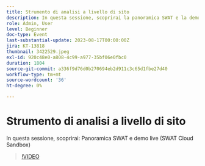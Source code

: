 ```yaml
---
title: Strumento di analisi a livello di sito
description: In questa sessione, scoprirai la panoramica SWAT e la demo live (SWAT Cloud Sandbox)
role: Admin, User
level: Beginner
doc-type: Event
last-substantial-update: 2023-08-17T00:00:00Z
jira: KT-13818
thumbnail: 3422529.jpeg
exl-id: 920c48e0-a808-4c99-a977-35bf06e0fbc0
duration: 1804
source-git-commit: a336f9d76d0b270694eb2d911c3c65d1fbe27d40
workflow-type: tm+mt
source-wordcount: '36'
ht-degree: 0%

---
```


# Strumento di analisi a livello di sito

In questa sessione, scoprirai: Panoramica SWAT e demo live (SWAT Cloud Sandbox)

>[!VIDEO](https://video.tv.adobe.com/v/3422529/?learn=on)
